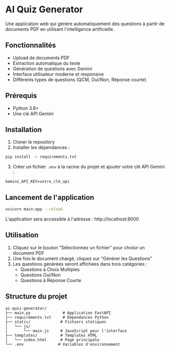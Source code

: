 # AI Quiz Generator

Une application web qui génère automatiquement des questions à partir de documents PDF en utilisant l'intelligence artificielle.

## Fonctionnalités

- Upload de documents PDF
- Extraction automatique du texte
- Génération de questions avec Gemini
- Interface utilisateur moderne et responsive
- Différents types de questions (QCM, Oui/Non, Réponse courte)

## Prérequis

- Python 3.8+
- Une clé API Gemini

## Installation

1. Cloner le repository
2. Installer les dépendances :
```bash
pip install -r requirements.txt
```

3. Créer un fichier `.env` à la racine du projet et ajouter votre clé API Gemini :
```
Gemini_API_KEY=votre_clé_api
```

## Lancement de l'application

```bash
uvicorn main:app --reload
```

L'application sera accessible à l'adresse : http://localhost:8000

## Utilisation

1. Cliquez sur le bouton "Sélectionnez un fichier" pour choisir un document PDF
2. Une fois le document chargé, cliquez sur "Générer les Questions"
3. Les questions générées seront affichées dans trois catégories :
   - Questions à Choix Multiples
   - Questions Oui/Non
   - Questions à Réponse Courte

## Structure du projet

```
ai-quiz-generator/
├── main.py              # Application FastAPI
├── requirements.txt     # Dépendances Python
├── static/             # Fichiers statiques
│   └── js/
│       └── main.js     # JavaScript pour l'interface
├── templates/          # Templates HTML
│   └── index.html      # Page principale
└── .env               # Variables d'environnement
```
